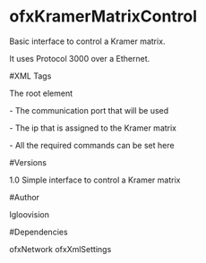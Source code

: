 ofxKramerMatrixControl
============

Basic interface to control a Kramer matrix. 

It uses Protocol 3000 over a Ethernet.

#XML Tags

<Settings> The root element

<port> - The communication port that will be used

<kramerIP> - The ip that is assigned to the Kramer matrix

<commandString> - All the required commands can be set here

#Versions

1.0 Simple interface to control a Kramer matrix

#Author

Igloovision

#Dependencies

ofxNetwork
ofxXmlSettings
